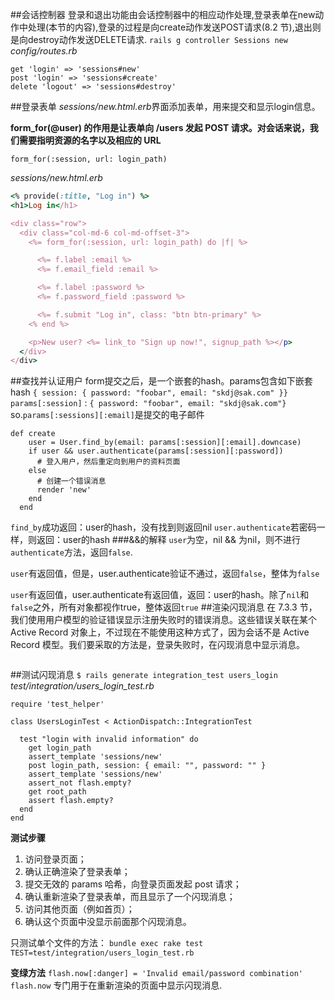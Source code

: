 ##会话控制器
登录和退出功能由会话控制器中的相应动作处理,登录表单在new动作中处理(本节的内容),登录的过程是向create动作发送POST请求(8.2 节),退出则是向destroy动作发送DELETE请求.
`rails g controller Sessions new`
*config/routes.rb*
```rails
get 'login' => 'sessions#new'
post 'login' => 'sessions#create'
delete 'logout' => 'sessions#destroy'
```
##登录表单
*sessions/new.html.erb*界面添加表单，用来提交和显示login信息。

**form_for(@user) 的作用是让表单向 /users 发起 POST 请求。对会话来说，我们需要指明资源的名字以及相应的 URL**
```rails
form_for(:session, url: login_path)
```
*sessions/new.html.erb*
```Ruby on Rails
<% provide(:title, "Log in") %>
<h1>Log in</h1>

<div class="row">
  <div class="col-md-6 col-md-offset-3">
    <%= form_for(:session, url: login_path) do |f| %>

      <%= f.label :email %>
      <%= f.email_field :email %>

      <%= f.label :password %>
      <%= f.password_field :password %>

      <%= f.submit "Log in", class: "btn btn-primary" %>
    <% end %>

    <p>New user? <%= link_to "Sign up now!", signup_path %></p>
  </div>
</div>
```
##查找并认证用户
form提交之后，是一个嵌套的hash。params包含如下嵌套hash
`{ session: { password: "foobar", email: "skdj@sak.com" }}`
`params[:session]` : `{ password: "foobar", email: "skdj@sak.com"}`
so.`params[:sessions][:email]`是提交的电子邮件
```rails
def create
    user = User.find_by(email: params[:session][:email].downcase)
    if user && user.authenticate(params[:session][:password])
      # 登入用户，然后重定向到用户的资料页面
    else
      # 创建一个错误消息
      render 'new'
    end
  end
```
`find_by`成功返回：user的hash，没有找到则返回nil
`user.authenticate`若密码一样，则返回：user的hash
###&&的解释
`user`为空，nil && 为nil，则不进行`authenticate`方法，返回`false`.

`user`有返回值，但是，user.authenticate验证不通过，返回`false`，整体为`false`

`user`有返回值，user.authenticate有返回值，返回：user的hash。除了`nil`和`false`之外，所有对象都视作true，整体返回`true`
##渲染闪现消息
在 7.3.3 节，我们使用用户模型的验证错误显示注册失败时的错误消息。这些错误关联在某个 Active Record 对象上，不过现在不能使用这种方式了，因为会话不是 Active Record 模型。我们要采取的方法是，登录失败时，在闪现消息中显示消息。

```      flash[:danger] = 'Invalid email/password combination' # 不完全正确
```
##测试闪现消息
`$ rails generate integration_test users_login`
*test/integration/users_login_test.rb*
```
require 'test_helper'

class UsersLoginTest < ActionDispatch::IntegrationTest

  test "login with invalid information" do
    get login_path
    assert_template 'sessions/new'
    post login_path, session: { email: "", password: "" }
    assert_template 'sessions/new'
    assert_not flash.empty?
    get root_path
    assert flash.empty?
  end
end
```
**测试步骤**
1. 访问登录页面；
2. 确认正确渲染了登录表单；
3. 提交无效的 params 哈希，向登录页面发起 post 请求；
4. 确认重新渲染了登录表单，而且显示了一个闪现消息；
5. 访问其他页面（例如首页）；
6. 确认这个页面中没显示前面那个闪现消息。

只测试单个文件的方法：
`bundle exec rake test TEST=test/integration/users_login_test.rb`

**变绿方法**
`flash.now[:danger] = 'Invalid email/password combination'`
`flash.now` 专门用于在重新渲染的页面中显示闪现消息.




